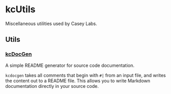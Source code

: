 # kcUtils

Miscellaneous utilities used by Casey Labs.

## Utils

### [kcDocGen](./utils/KcDocGen/)

A simple README generator for source code documentation. 

`kcdocgen` takes all comments that begin with `#|` from an input file, and writes 
the content out to a README file. This allows you to write Markdown documentation 
directly in your source code.  
  